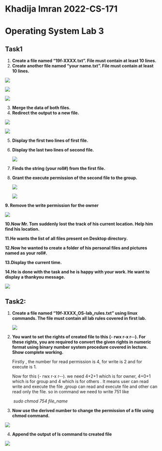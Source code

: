# Khadija Imran                                          2022-CS-171

# Operating System Lab 3

## Task1

1. **Create a file named “19f-XXXX.txt”. File must contain at least 10 lines.** 
2.  **Create another file named “your name.txt”. File must contain at least 10 lines.**

![](imgs/1.png)

![](imgs/2.png)

![](imgs/3.png)

3. **Merge the data of both files.** 
4. **Redirect the output to a new file.** 

![](imgs\4.png)

![](imgs\5.png)

5. **Display the first two lines of first file.**

6. **Display the last two lines of second file.**

   ![](imgs\6.png)

7. **Finds the string (your roll#) from the first file.** 

8. **Grant the execute permission of the second file to the group.** 

   ![](imgs\7.png)

   ![](imgs\8.png)

**9. Remove the write permission for the owner**

![](imgs\9.png)

**10.Now Mr. Tom suddenly lost the track of his current location. Help him find his location.** 

**11.He wants the list of all files present on Desktop directory.** 

**12.Now he wanted to create a folder of his personal files and pictures named as your roll#.** 

**13.Display the current time.**

 **14.He is done with the task and he is happy with your work. He want to display a thankyou message.**

![](imgs\10.png)

## Task2:

1. **Create a file named “19f-XXXX_OS-lab_rules.txt” using linux commands. The file must contain all lab rules covered in first lab.** 

   ![](imgs\11.png)

2. **You want to set the rights of created file to this (- rwx r-x r--). For these rights, you are required to convert the given rights in numeric format using binary number system procedure covered in lecture. Show complete working.** 

   Firstly , the number for read permission is 4, for write is 2 and for execute is 1.

   Now for this (- rwx r-x r--). we need 4+2+1 which is for owner, 4+0+1 which is for group and 4 which is for others . It means user can read write and execute the file ,group can read and execute file and other can read only the file. so in command we need to write 751 like

   ​                                        *sudo chmod 754 file_name*

3.  **Now use the derived number to change the permission of a file using chmod command.**  

   ![](imgs\12.png)

4. **Append the output of ls command to created file**

![](imgs\13.png)
